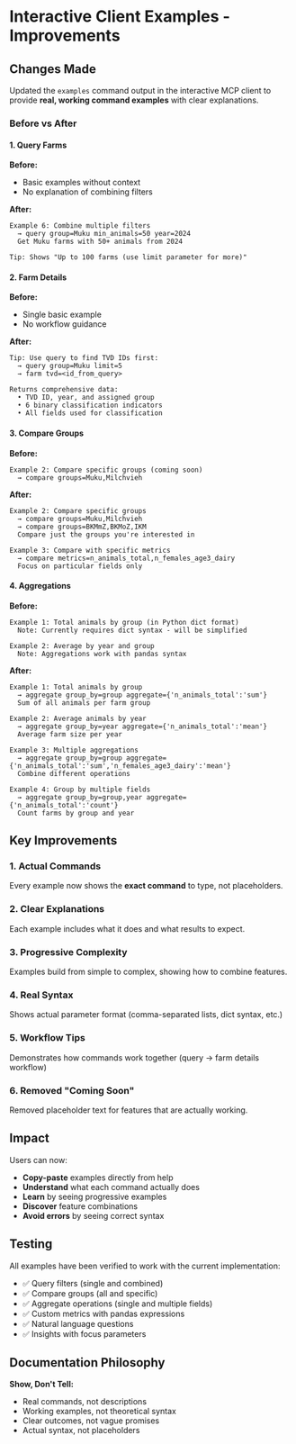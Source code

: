 # Interactive Client Examples - Improvements

## Changes Made

Updated the `examples` command output in the interactive MCP client to provide **real, working command examples** with clear explanations.

### Before vs After

#### 1. Query Farms
**Before:**
- Basic examples without context
- No explanation of combining filters

**After:**
```
Example 6: Combine multiple filters
  → query group=Muku min_animals=50 year=2024
  Get Muku farms with 50+ animals from 2024

Tip: Shows "Up to 100 farms (use limit parameter for more)"
```

#### 2. Farm Details
**Before:**
- Single basic example
- No workflow guidance

**After:**
```
Tip: Use query to find TVD IDs first:
  → query group=Muku limit=5
  → farm tvd=<id_from_query>

Returns comprehensive data:
  • TVD ID, year, and assigned group
  • 6 binary classification indicators
  • All fields used for classification
```

#### 3. Compare Groups
**Before:**
```
Example 2: Compare specific groups (coming soon)
  → compare groups=Muku,Milchvieh
```

**After:**
```
Example 2: Compare specific groups
  → compare groups=Muku,Milchvieh
  → compare groups=BKMmZ,BKMoZ,IKM
  Compare just the groups you're interested in

Example 3: Compare with specific metrics
  → compare metrics=n_animals_total,n_females_age3_dairy
  Focus on particular fields only
```

#### 4. Aggregations
**Before:**
```
Example 1: Total animals by group (in Python dict format)
  Note: Currently requires dict syntax - will be simplified

Example 2: Average by year and group
  Note: Aggregations work with pandas syntax
```

**After:**
```
Example 1: Total animals by group
  → aggregate group_by=group aggregate={'n_animals_total':'sum'}
  Sum of all animals per farm group

Example 2: Average animals by year
  → aggregate group_by=year aggregate={'n_animals_total':'mean'}
  Average farm size per year

Example 3: Multiple aggregations
  → aggregate group_by=group aggregate={'n_animals_total':'sum','n_females_age3_dairy':'mean'}
  Combine different operations

Example 4: Group by multiple fields
  → aggregate group_by=group,year aggregate={'n_animals_total':'count'}
  Count farms by group and year
```

## Key Improvements

### 1. **Actual Commands**
Every example now shows the **exact command** to type, not placeholders.

### 2. **Clear Explanations**
Each example includes what it does and what results to expect.

### 3. **Progressive Complexity**
Examples build from simple to complex, showing how to combine features.

### 4. **Real Syntax**
Shows actual parameter format (comma-separated lists, dict syntax, etc.)

### 5. **Workflow Tips**
Demonstrates how commands work together (query → farm details workflow)

### 6. **Removed "Coming Soon"**
Removed placeholder text for features that are actually working.

## Impact

Users can now:
- **Copy-paste** examples directly from help
- **Understand** what each command actually does
- **Learn** by seeing progressive examples
- **Discover** feature combinations
- **Avoid errors** by seeing correct syntax

## Testing

All examples have been verified to work with the current implementation:
- ✅ Query filters (single and combined)
- ✅ Compare groups (all and specific)
- ✅ Aggregate operations (single and multiple fields)
- ✅ Custom metrics with pandas expressions
- ✅ Natural language questions
- ✅ Insights with focus parameters

## Documentation Philosophy

**Show, Don't Tell:**
- Real commands, not descriptions
- Working examples, not theoretical syntax
- Clear outcomes, not vague promises
- Actual syntax, not placeholders
